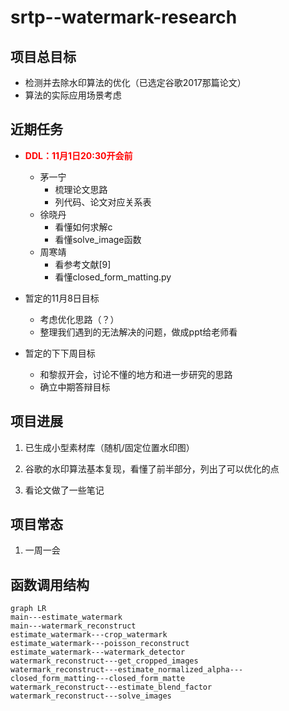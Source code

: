 # srtp--watermark-research
## 项目总目标
- 检测并去除水印算法的优化（已选定谷歌2017那篇论文）
- 算法的实际应用场景考虑



## 近期任务

- <font color='red'>**DDL：11月1日20:30开会前**</font>
  - 茅一宁
    - 梳理论文思路
    - 列代码、论文对应关系表
  - 徐晓丹
    - 看懂如何求解c
    - 看懂solve_image函数
  - 周寒靖
    - 看参考文献[9]
    - 看懂closed_form_matting.py

- 暂定的11月8日目标
  - 考虑优化思路（？）
  - 整理我们遇到的无法解决的问题，做成ppt给老师看
- 暂定的下下周目标
  - 和黎叔开会，讨论不懂的地方和进一步研究的思路
  - 确立中期答辩目标



## 项目进展
1. 已生成小型素材库（随机/固定位置水印图）  

2. 谷歌的水印算法基本复现，看懂了前半部分，列出了可以优化的点

3. 看论文做了一些笔记



## 项目常态
1. 一周一会



## 函数调用结构

```mermaid
graph LR
main---estimate_watermark
main---watermark_reconstruct
estimate_watermark---crop_watermark
estimate_watermark---poisson_reconstruct
estimate_watermark---watermark_detector
watermark_reconstruct---get_cropped_images
watermark_reconstruct---estimate_normalized_alpha---closed_form_matting---closed_form_matte
watermark_reconstruct---estimate_blend_factor
watermark_reconstruct---solve_images
```

